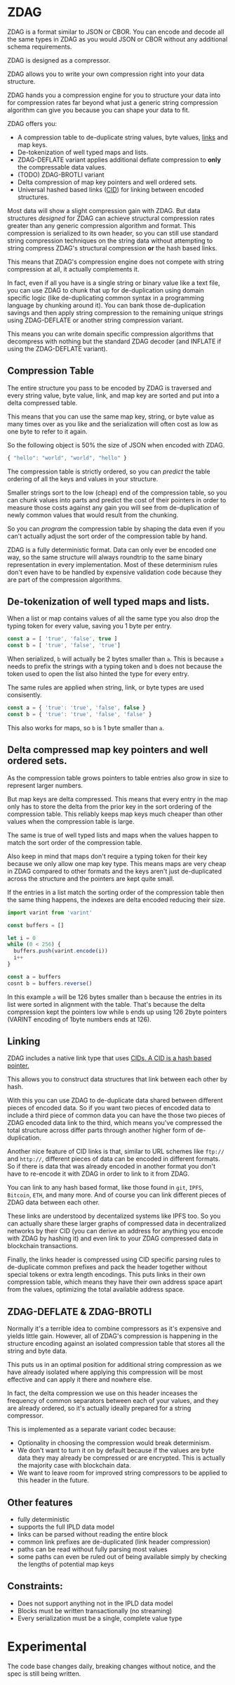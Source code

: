 # ZDAG

ZDAG is a format similar to JSON or CBOR. You can encode
and decode all the same types in ZDAG as you would
JSON or CBOR without any additional schema requirements.

ZDAG is designed as a compressor.

ZDAG allows you to write your own compression right into your
data structure.

ZDAG hands you a compression engine for you to structure your
data into for compression rates far beyond what just a generic string
compression algorithm can give you because you can shape your data to fit.

ZDAG offers you:

* A compression table to de-duplicate string values, byte values, [links](#Linking)
and map keys.
* De-tokenization of well typed maps and lists.
* ZDAG-DEFLATE variant applies additional deflate compression
  to **only** the compressable data values.
* (TODO) ZDAG-BROTLI variant
* Delta compression of map key pointers and well ordered sets.
* Universal hashed based links ([CID](https://github.com/multiformats/cid))
  for linking between encoded structures.

Most data will show a slight compression gain with ZDAG. But data
structures *designed* for ZDAG can achieve structural compression rates
greater than any generic compression algorithm and format. This
compression is serialized to its own header, so you can still use
standard string compression techniques on the string data without
attempting to string compress ZDAG's structural compression **or**
the hash based links.

This means that ZDAG's compression engine does not compete with
string compression at all, it actually complements it.

In fact, even if all you have is a single string or binary value
like a text file, you can use ZDAG to chunk that up for de-duplication using domain
specific logic (like de-duplicating common syntax in a programming
language by chunking around it). You can bank those de-duplication
savings and then apply string compression to the remaining unique
strings using ZDAG-DEFLATE or another string compression variant.

This means you can write domain specific compression algorithms that decompress
with nothing but the standard ZDAG decoder (and INFLATE if using
the ZDAG-DEFLATE variant).

## Compression Table

The entire structure you pass to be encoded by ZDAG is traversed
and every string value, byte value, link, and map key are sorted
and put into a delta compressed table.

This means that you can use the same map key, string, or byte
value as many times over as you like and the serialization will
often cost as low as one byte to refer to it again.

So the following object is 50% the size of JSON when encoded with
ZDAG.

```js
{ "hello": "world", "world", "hello" }
```

The compression table is strictly ordered, so you can *predict*
the table ordering of all the keys and values in your structure.

Smaller strings sort to the low (cheap) end of the compression table, so you can chunk
values into parts and predict the cost of their pointers in order to measure those
costs against any gain you will see from de-duplication of newly common values
that would result from the chunking.

So you can *program* the compression table by shaping the data
even if you can't actually adjust the sort order of the compression
table by hand.

ZDAG is a fully deterministic format. Data can only ever be encoded
one way, so the same structure will always roundtrip to the same
binary representation in every implementation. Most of these
determinism rules don't even have to be handled by expensive validation
code because they are part of the compression algorithms.

## De-tokenization of well typed maps and lists.

When a list or map contains values of all the same type you also
drop the typing token for every value, saving you 1 byte per
entry.

```js
const a = [ 'true', 'false', true ]
const b = [ 'true', 'false', 'true']
```

When serialized, `b` will actually be 2 bytes smaller than `a`. This
is because `a` needs to prefix the strings with a typing token and
`b` does not because the token used to open the list also hinted
the type for every entry.

The same rules are applied when string, link, or byte types are
used consisently.

```js
const a = { 'true': 'true', 'false', false }
const b = { 'true': 'true', 'false', 'false' }
```

This also works for maps, so `b` is 1 byte smaller than `a`.

## Delta compressed map key pointers and well ordered sets.

As the compression table grows pointers to table entries also grow
in size to represent larger numbers.

But map keys are delta compressed. This means that every entry
in the map only has to store the delta from the prior key
in the sort ordering of the compression table. This reliably
keeps map keys much cheaper than other values when the
compression table is large.

The same is true of well typed lists and maps when the values
happen to match the sort order of the compression table.

Also keep in mind that maps don't require a typing token for their key
because we only allow one map key type. This means maps are very cheap in ZDAG
compared to other formats and the keys aren't just de-duplicated across the
structure and the pointers are kept quite small.

If the entries in a list match the sorting order of the compression table then
the same thing happens, the indexes are delta encoded reducing their size.

```js
import varint from 'varint'

const buffers = []

let i = 0
while (0 < 256) {
  buffers.push(varint.encode(i))
  i++
}

const a = buffers
cosnt b = buffers.reverse()
```

In this example `a` will be 126 bytes smaller than `b` because
the entries in its list were sorted in alignment with the table.
That's because the delta compression kept the pointers low
while `b` ends up using 126 2byte pointers (VARINT encoding
of 1byte numbers ends at 126).

## Linking

ZDAG includes a native link type that uses [CIDs. A CID is a hash
based pointer.](https://github.com/multiformats/cid)

This allows you to construct data structures that link between each
other by hash.

With this you can use ZDAG to de-duplicate data shared between
different pieces of encoded data. So if you want two pieces
of encoded data to include a third piece of common data you
can have the those two pieces of ZDAG encoded data link to the third, which
means you've compressed the total structure across differ parts
through another higher form of de-duplication.

Another nice feature of CID links is that, similar to URL schemes
like `ftp://` and `http://`, different pieces of data can
be encoded in different formats. So if there is data
that was already encoded in another format you don't have to
re-encode it with ZDAG in order to link to it from ZDAG.

You can link to any hash based format, like those found in
`git`, `IPFS`, `Bitcoin`, `ETH`, and many more. And of course
you can link different pieces of ZDAG data between each other.

These links are understood by decentalized systems like IPFS too. So
you can actually share these larger graphs of compressed data
in decentralized networks by their CID (you can derive an address
for anything you encode with ZDAG by hashing it) and even link to
your ZDAG compressed data in blockchain transactions.

Finally, the links header is compressed using CID specific parsing
rules to de-duplicate common prefixes and pack the header together without
special tokens or extra length encodings. This puts links in their
own compression table, which means they have their own address
space apart from the values, optimizing the total available address
space.

## ZDAG-DEFLATE & ZDAG-BROTLI

Normally it's a terrible idea to combine compressors as it's
expensive and yields little gain. However, all of ZDAG's compression
is happening in the structure encoding against an isolated compression table that
stores all the string and byte data.

This puts us in an optimal position for additional string
compression as we have already isolated where applying this
compression will be most effective and can apply it there
and nowhere else.

In fact, the delta compression we use on this header inceases
the frequency of common separators between each of your values,
and they are already ordered, so it's actually ideally prepared
for a string compressor.

This is implemented as a separate variant codec because:

* Optionality in choosing the compression would break determinism.
* We don't want to turn it on by default because if the values
  are byte data they may already be compressed or are encrypted.
  This is actually the majority case with blockchain data.
* We want to leave room for improved string compressors to be
  applied to this header in the future.

## Other features

* fully deterministic
* supports the full IPLD data model
* links can be parsed without reading the entire block
* common link prefixes are de-duplicated (link header compression)
* paths can be read without fully parsing most values
* some paths can even be ruled out of being available simply by checking
  the lengths of potential map keys

## Constraints:

* Does not support anything not in the IPLD data model
* Blocks must be written transactionally (no streaming)
* Every serialization must be a single, complete value type

# Experimental

The code base changes daily, breaking changes without notice,
and the spec is still being written.
